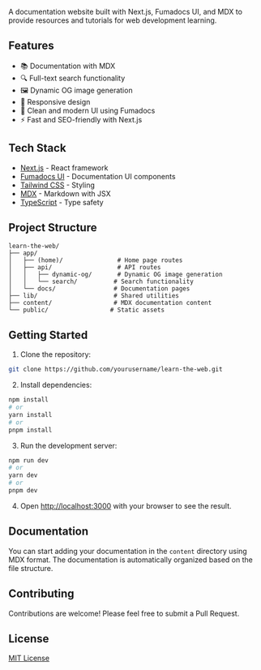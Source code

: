 A documentation website built with Next.js, Fumadocs UI, and MDX to provide resources and tutorials for web development learning.

## Features

- 📚 Documentation with MDX
- 🔍 Full-text search functionality
- 🖼️ Dynamic OG image generation
- 📱 Responsive design
- 🎨 Clean and modern UI using Fumadocs
- ⚡ Fast and SEO-friendly with Next.js

## Tech Stack

- [Next.js](https://nextjs.org/) - React framework
- [Fumadocs UI](https://fumadocs.vercel.app/) - Documentation UI components
- [Tailwind CSS](https://tailwindcss.com/) - Styling
- [MDX](https://mdxjs.com/) - Markdown with JSX
- [TypeScript](https://www.typescriptlang.org/) - Type safety

## Project Structure

```
learn-the-web/
├── app/
│   ├── (home)/               # Home page routes
│   ├── api/                  # API routes
│   │   ├── dynamic-og/       # Dynamic OG image generation
│   │   └── search/          # Search functionality
│   └── docs/                # Documentation pages
├── lib/                     # Shared utilities
├── content/                 # MDX documentation content
└── public/                 # Static assets
```

## Getting Started

1. Clone the repository:
```bash
git clone https://github.com/yourusername/learn-the-web.git
```

2. Install dependencies:
```bash
npm install
# or
yarn install
# or
pnpm install
```

3. Run the development server:
```bash
npm run dev
# or
yarn dev
# or
pnpm dev
```

4. Open [http://localhost:3000](http://localhost:3000) with your browser to see the result.

## Documentation

You can start adding your documentation in the `content` directory using MDX format. The documentation is automatically organized based on the file structure.

## Contributing

Contributions are welcome! Please feel free to submit a Pull Request.

## License

[MIT License](LICENSE)
